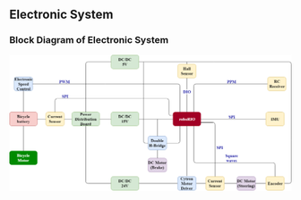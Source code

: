 ## Electronic System

### Block Diagram of Electronic System

![AutoBike-MDH](../Images/Block_Diagram_v_2.png)
